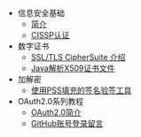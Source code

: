 * 信息安全基础
  * [简介](markdown/信息安全/简介.md)
  * [CISSP认证](markdown/信息安全/CISSP认证.md)
* 数字证书
  * [SSL/TLS CipherSuite 介绍](markdown/信息安全/Certificate/CipherSuite.md)
  * [Java解析X509证书文件](markdown/信息安全/Certificate/Java解析X509证书文件.md)
* 加解密
  * [使用PSS填充的签名验签工具](markdown/信息安全/Crypto/使用PSS填充的签名验签工具.md)
* OAuth2.0系列教程
  * [OAuth2.0简介](markdown/信息安全/OAuth2/OAuth2.0简介.md)
  * [GitHub账号登录留言](markdown/信息安全/OAuth2/GitHub账号登录留言.md)


